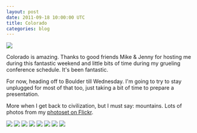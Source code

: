 ```yaml
---
layout: post
date: 2011-09-18 10:00:00 UTC
title: Colorado
categories: blog
---
```


<img src='http://farm7.static.flickr.com/6071/6160728127_c14455b265_z.jpg' />

Colorado is amazing. Thanks to good friends Mike & Jenny
for hosting me during this fantastic weekend and little bits of time during
my grueling conference schedule. It's been fantastic.

For now, heading off to Boulder till
Wednesday. I'm going to try to stay unplugged for most of that too, just
taking a bit of time to prepare a presentation.

More when I get back to civilization, but I must say: mountains. Lots of
photos from my [photoset on Flickr](http://ds.io/rdbLLE).

<img src='http://farm7.static.flickr.com/6153/6161091088_c75361ef5d_z.jpg' />

<img src='http://farm7.static.flickr.com/6088/6161097028_7e79ca7f23_z.jpg' />

<img src='http://farm7.static.flickr.com/6187/6161123394_c1a05d3a9e_z.jpg' />

<img src='http://farm7.static.flickr.com/6066/6161090730_e5a3fe93ee_z.jpg' />

<img src='http://farm7.static.flickr.com/6061/6156200159_e5b42eb20b_z.jpg' />

<img src='http://farm7.static.flickr.com/6206/6161250226_e1060cf79a_z.jpg' />

<img src='http://farm7.static.flickr.com/6209/6161265036_061d945935_z.jpg' />

<img src='http://farm7.static.flickr.com/6181/6160688839_22c539275a_z.jpg' />
